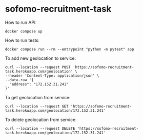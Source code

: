 # sofomo-recruitment-task

How to run API:
```
docker compose up
```

How to run tests:
```
docker compose run --rm --entrypoint "python -m pytest" app
```


To add new geolocation to service:
```
curl --location --request POST 'https://sofomo-recruitment-task.herokuapp.com/geolocation' \
--header 'Content-Type: application/json' \
--data-raw '{
  "address": "172.152.31.241"
}'
```

To get geolocation from service:
```
curl --location --request GET 'https://sofomo-recruitment-task.herokuapp.com/geolocation/172.152.31.241'
```

To delete geolocation from service:
```
curl --location --request DELETE 'https://sofomo-recruitment-task.herokuapp.com/geolocation/172.152.31.241'
```

